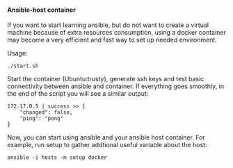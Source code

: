 #### Ansible-host container

If you want to start learning ansible, but do not want to create a virtual machine because of extra
resources consumption, using a docker container may become a very efficient and fast way to set up needed
environment.

Usage:
```
./start.sh
```

Start the container (Ubuntu:trusty), generate ssh keys and test basic connectivity between ansible and container.
If everything goes smoothly, in the end of the script you will see a similar output:
```
172.17.0.5 | success >> {
    "changed": false, 
    "ping": "pong"
}
```
Now, you can start using ansible and your ansible host container. For example, run setup to gather addtional useful variable about the host:
```
ansible -i hosts -m setup docker
```
